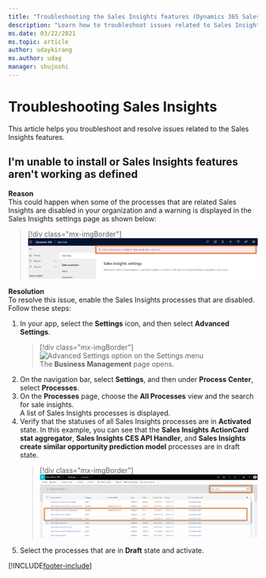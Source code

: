 ```yaml
---
title: "Troubleshooting the Sales Insights features (Dynamics 365 Sales) | MicrosoftDocs"
description: "Learn how to troubleshoot issues related to Sales Insights in Dynamics 365 Sales."
ms.date: 03/22/2021
ms.topic: article
author: udaykirang
ms.author: udag
manager: shujoshi
---
```


# Troubleshooting Sales Insights 

This article helps you troubleshoot and resolve issues related to the Sales Insights features.

<a name="unable-install-features-not-working-sales-premium"> </a>
## I'm unable to install or Sales Insights features aren't working as defined 

**Reason**   
This could happen when some of the processes that are related Sales Insights are disabled in your organization and a warning is displayed in the Sales Insights settings page as shown below:    
> [!div class="mx-imgBorder"]  
> ![Sales insights processes are disabled warning message](media/ts-sp-process-disabled-warning-message.png "Sales insights processes are disabled warning message")

**Resolution**    
To resolve this issue, enable the Sales Insights processes that are disabled. Follow these steps:   
1.  In your app, select the **Settings** icon, and then select **Advanced Settings**.   
    > [!div class="mx-imgBorder"]    
    > ![Advanced Settings option on the Settings menu](media/advanced-settings-option.png "Advanced Settings option on the Settings menu")    
    The **Business Management** page opens.    
2.  On the navigation bar, select **Settings**, and then under **Process Center**, select **Processes**.    
3. On the **Processes** page, choose the **All Processes** view and the search for sale insights.    
    A list of Sales Insights processes is displayed.    
4. Verify that the statuses of all Sales Insights processes are in **Activated** state. In this example, you can see that the **Sales Insights ActionCard stat aggregator**, **Sales Insights CES API Handler**, and **Sales Insights create similar opportunity prediction model** processes are in draft state.  
    > [!div class="mx-imgBorder"]    
    > ![View all Sales Insights processes](media/ts-sp-process-view-sales-insights-processes.png "View all Sales Insights processes")    
5. Select the processes that are in **Draft** state and activate.


[!INCLUDE[footer-include](../includes/footer-banner.md)]
